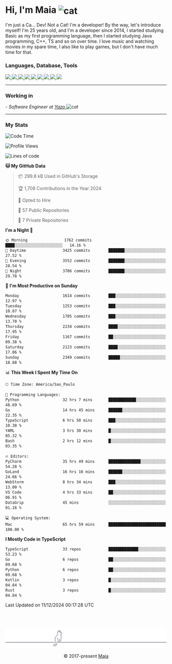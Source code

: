 <h1 align="left">Hi, I'm Maia 
<img src="https://emojis.slackmojis.com/emojis/images/1643509834/36299/black-cat.gif?1643509834" width="50" height="60" align="center"  alt="cat"/>
</h1>

I'm just a Ca... Dev! Not a Cat! I'm a developer! By the way, let's introduce myself!
I'm 25 years old, and I'm a developer since 2014, I started studying Basic as my first programming
language, then I started studying Java programming, C++, TS and so on over time.
I love music and watching movies in my spare time, I also like to play games, but I don't have much time for that.

<h3 align="left">Languages, Database, Tools</h3>
<p>
  <a href="https://www.typescriptlang.org">
    <img src="https://skillicons.dev/icons?i=ts" />
  </a>
  <a href="https://go.dev">
    <img src="https://skillicons.dev/icons?i=go" />
  </a>
  <a href="https://www.python.org">
    <img src="https://skillicons.dev/icons?i=python" />
  </a>
  <a href="https://gradle.org">
    <img src="https://skillicons.dev/icons?i=gradle" />
  </a>
  <a href="https://redis.io">
    <img src="https://skillicons.dev/icons?i=redis" />
  </a>
  <a href="https://www.mongodb.com">
    <img src="https://skillicons.dev/icons?i=mongodb" />
  </a>
  <a href="https://nodejs.org">
    <img src="https://skillicons.dev/icons?i=nodejs" />
  </a>
  <a href="https://www.javascript.com">
    <img src="https://skillicons.dev/icons?i=js" />
  </a>
  <a href="https://www.docker.com">
    <img src="https://skillicons.dev/icons?i=docker" />
  </a>
</p>

<hr/>

<h3>Working in</h3>

<p><em> - Software Engineer at <a href="[https://pdasolucoes.com.br](https://yazo.com.br/)">Yazo
</a><img src="https://media.giphy.com/media/WUlplcMpOCEmTGBtBW/giphy.gif" width="30" alt="cat"> 
</em></p>

<hr/>

### My Stats

<!--START_SECTION:waka-->
![Code Time](http://img.shields.io/badge/Code%20Time-4%2C951%20hrs%2035%20mins-blue)

![Profile Views](http://img.shields.io/badge/Profile%20Views-15-blue)

![Lines of code](https://img.shields.io/badge/From%20Hello%20World%20I%27ve%20Written-3.9%20million%20lines%20of%20code-blue)

**🐱 My GitHub Data** 

> 📦 299.8 kB Used in GitHub's Storage 
 > 
> 🏆 1,708 Contributions in the Year 2024
 > 
> 💼 Opted to Hire
 > 
> 📜 57 Public Repositories 
 > 
> 🔑 7 Private Repositories 
 > 
**I'm a Night 🦉** 

```text
🌞 Morning                1762 commits        ████░░░░░░░░░░░░░░░░░░░░░   14.16 % 
🌆 Daytime                3425 commits        ███████░░░░░░░░░░░░░░░░░░   27.52 % 
🌃 Evening                3552 commits        ███████░░░░░░░░░░░░░░░░░░   28.54 % 
🌙 Night                  3706 commits        ███████░░░░░░░░░░░░░░░░░░   29.78 % 
```
📅 **I'm Most Productive on Sunday** 

```text
Monday                   1614 commits        ███░░░░░░░░░░░░░░░░░░░░░░   12.97 % 
Tuesday                  1253 commits        ███░░░░░░░░░░░░░░░░░░░░░░   10.07 % 
Wednesday                1705 commits        ███░░░░░░░░░░░░░░░░░░░░░░   13.70 % 
Thursday                 2234 commits        ████░░░░░░░░░░░░░░░░░░░░░   17.95 % 
Friday                   1167 commits        ██░░░░░░░░░░░░░░░░░░░░░░░   09.38 % 
Saturday                 2123 commits        ████░░░░░░░░░░░░░░░░░░░░░   17.06 % 
Sunday                   2349 commits        █████░░░░░░░░░░░░░░░░░░░░   18.88 % 
```


📊 **This Week I Spent My Time On** 

```text
🕑︎ Time Zone: America/Sao_Paulo

💬 Programming Languages: 
Python                   32 hrs 7 mins       ████████████░░░░░░░░░░░░░   48.69 % 
Go                       14 hrs 45 mins      ██████░░░░░░░░░░░░░░░░░░░   22.35 % 
TypeScript               6 hrs 50 mins       ███░░░░░░░░░░░░░░░░░░░░░░   10.38 % 
YAML                     3 hrs 30 mins       █░░░░░░░░░░░░░░░░░░░░░░░░   05.32 % 
Bash                     2 hrs 12 mins       █░░░░░░░░░░░░░░░░░░░░░░░░   03.35 % 

🔥 Editors: 
PyCharm                  35 hrs 49 mins      ██████████████░░░░░░░░░░░   54.28 % 
GoLand                   16 hrs 16 mins      ██████░░░░░░░░░░░░░░░░░░░   24.66 % 
WebStorm                 8 hrs 34 mins       ███░░░░░░░░░░░░░░░░░░░░░░   13.00 % 
VS Code                  4 hrs 33 mins       ██░░░░░░░░░░░░░░░░░░░░░░░   06.91 % 
DataGrip                 45 mins             ░░░░░░░░░░░░░░░░░░░░░░░░░   01.16 % 

💻 Operating System: 
Mac                      65 hrs 59 mins      █████████████████████████   100.00 % 
```

**I Mostly Code in TypeScript** 

```text
TypeScript               33 repos            █████████████░░░░░░░░░░░░   53.23 % 
Go                       6 repos             ██░░░░░░░░░░░░░░░░░░░░░░░   09.68 % 
Python                   6 repos             ██░░░░░░░░░░░░░░░░░░░░░░░   09.68 % 
Kotlin                   3 repos             █░░░░░░░░░░░░░░░░░░░░░░░░   04.84 % 
Rust                     3 repos             █░░░░░░░░░░░░░░░░░░░░░░░░   04.84 % 
```




 Last Updated on 11/12/2024 00:17:28 UTC
<!--END_SECTION:waka-->


<br/>
<br/>

<p align="center"><img src="https://raw.githubusercontent.com/gabrielmaialva33/gabrielmaialva33/master/assets/gray0_ctp_on_line.svg?sanitize=true" /></p>
<p align="center">&copy; 2017-present <a href="https://github.com/gabrielmaialva33/" target="_blank">Maia</a>
